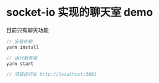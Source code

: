 # socket-io 实现的聊天室 demo

目前只有聊天功能

```js
// 安装依赖
yarn install

// 运行服务端
yarn start

// 项目运行在 http://localhost:3001
```
